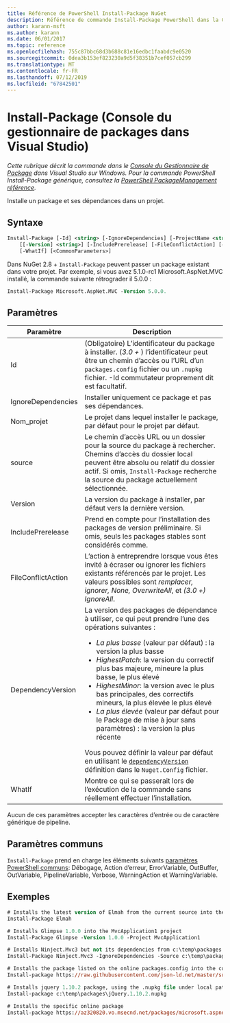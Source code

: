 ```yaml
---
title: Référence de PowerShell Install-Package NuGet
description: Référence de commande Install-Package PowerShell dans la Console du Gestionnaire de Package NuGet dans Visual Studio.
author: karann-msft
ms.author: karann
ms.date: 06/01/2017
ms.topic: reference
ms.openlocfilehash: 755c87bbc68d3b688c81e16edbc1faabdc9e0520
ms.sourcegitcommit: 0dea3b153ef823230a9d5f38351b7cef057cb299
ms.translationtype: MT
ms.contentlocale: fr-FR
ms.lasthandoff: 07/12/2019
ms.locfileid: "67842501"
---
```

# <a name="install-package-package-manager-console-in-visual-studio"></a>Install-Package (Console du gestionnaire de packages dans Visual Studio)

*Cette rubrique décrit la commande dans le [Console du Gestionnaire de Package](package-manager-console.md) dans Visual Studio sur Windows. Pour la commande PowerShell Install-Package générique, consultez la [PowerShell PackageManagement référence](/powershell/module/packagemanagement/?view=powershell-6).*

Installe un package et ses dépendances dans un projet.

## <a name="syntax"></a>Syntaxe

```ps
Install-Package [-Id] <string> [-IgnoreDependencies] [-ProjectName <string>] [[-Source] <string>] 
    [[-Version] <string>] [-IncludePrerelease] [-FileConflictAction] [-DependencyVersion]
    [-WhatIf] [<CommonParameters>]
```

Dans NuGet 2.8 + `Install-Package` peuvent passer un package existant dans votre projet. Par exemple, si vous avez 5.1.0-rc1 Microsoft.AspNet.MVC installé, la commande suivante rétrograder il 5.0.0 :

```ps
Install-Package Microsoft.AspNet.MVC -Version 5.0.0.
```

## <a name="parameters"></a>Paramètres

| Paramètre | Description |
| --- | --- |
| Id | (Obligatoire) L’identificateur du package à installer. (*3.0 +* ) l’identificateur peut être un chemin d’accès ou l’URL d’un `packages.config` fichier ou un `.nupkg` fichier. -Id commutateur proprement dit est facultatif. |
| IgnoreDependencies | Installer uniquement ce package et pas ses dépendances. |
| Nom_projet | Le projet dans lequel installer le package, par défaut pour le projet par défaut. |
| source | Le chemin d’accès URL ou un dossier pour la source du package à rechercher. Chemins d’accès du dossier local peuvent être absolu ou relatif du dossier actif. Si omis, `Install-Package` recherche la source du package actuellement sélectionnée. |
| Version | La version du package à installer, par défaut vers la dernière version. |
| IncludePrerelease | Prend en compte pour l’installation des packages de version préliminaire. Si omis, seuls les packages stables sont considérés comme. |
| FileConflictAction | L’action à entreprendre lorsque vous êtes invité à écraser ou ignorer les fichiers existants référencés par le projet. Les valeurs possibles sont *remplacer, ignorer, None, OverwriteAll*, et *(3.0 +)* *IgnoreAll*. |
| DependencyVersion | La version des packages de dépendance à utiliser, ce qui peut prendre l’une des opérations suivantes :<br/><ul><li>*La plus basse* (valeur par défaut) : la version la plus basse</li><li>*HighestPatch*: la version du correctif plus bas majeure, mineure la plus basse, le plus élevé</li><li>*HighestMinor*: la version avec le plus bas principales, des correctifs mineurs, la plus élevée le plus élevé</li><li>*La plus élevée* (valeur par défaut pour le Package de mise à jour sans paramètres) : la version la plus récente</li></ul>Vous pouvez définir la valeur par défaut en utilisant le [ `dependencyVersion` ](../reference/nuget-config-file.md#config-section) définition dans le `Nuget.Config` fichier. |
| WhatIf | Montre ce qui se passerait lors de l’exécution de la commande sans réellement effectuer l’installation. |

Aucun de ces paramètres accepter les caractères d’entrée ou de caractère générique de pipeline.

## <a name="common-parameters"></a>Paramètres communs

`Install-Package` prend en charge les éléments suivants [paramètres PowerShell communs](http://go.microsoft.com/fwlink/?LinkID=113216): Débogage, Action d’erreur, ErrorVariable, OutBuffer, OutVariable, PipelineVariable, Verbose, WarningAction et WarningVariable.

## <a name="examples"></a>Exemples

```ps
# Installs the latest version of Elmah from the current source into the default project
Install-Package Elmah

# Installs Glimpse 1.0.0 into the MvcApplication1 project
Install-Package Glimpse -Version 1.0.0 -Project MvcApplication1

# Installs Ninject.Mvc3 but not its dependencies from c:\temp\packages
Install-Package Ninject.Mvc3 -IgnoreDependencies -Source c:\temp\packages

# Installs the package listed on the online packages.config into the current project
Install-package https://raw.githubusercontent.com/json-ld.net/master/src/JsonLD/packages.config

# Installs jquery 1.10.2 package, using the .nupkg file under local path of c:\temp\packages
Install-package c:\temp\packages\jQuery.1.10.2.nupkg

# Installs the specific online package
Install-package https://az320820.vo.msecnd.net/packages/microsoft.aspnet.mvc.5.2.3.nupkg
```
